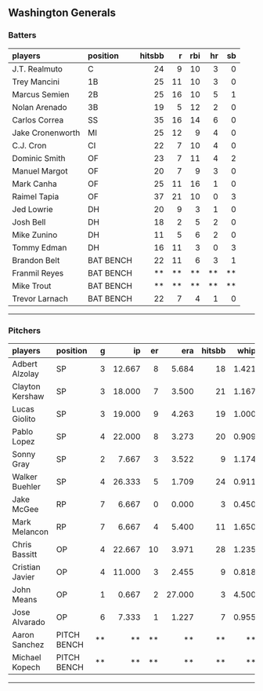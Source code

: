 ## Washington Generals

### Batters

 
|players          |position  | hitsbb|  r| rbi| hr| sb| 
|:----------------|:---------|------:|--:|---:|--:|--:| 
|J.T. Realmuto    |C         |     24|  9|  10|  3|  0| 
|Trey Mancini     |1B        |     25| 11|  10|  3|  0| 
|Marcus Semien    |2B        |     25| 16|  10|  5|  1| 
|Nolan Arenado    |3B        |     19|  5|  12|  2|  0| 
|Carlos Correa    |SS        |     35| 16|  14|  6|  0| 
|Jake Cronenworth |MI        |     25| 12|   9|  4|  0| 
|C.J. Cron        |CI        |     22|  7|  10|  4|  0| 
|Dominic Smith    |OF        |     23|  7|  11|  4|  2| 
|Manuel Margot    |OF        |     20|  7|   9|  3|  0| 
|Mark Canha       |OF        |     25| 11|  16|  1|  0| 
|Raimel Tapia     |OF        |     37| 21|  10|  0|  3| 
|Jed Lowrie       |DH        |     20|  9|   3|  1|  0| 
|Josh Bell        |DH        |     18|  2|   5|  2|  0| 
|Mike Zunino      |DH        |     11|  5|   6|  2|  0| 
|Tommy Edman      |DH        |     16| 11|   3|  0|  3| 
|Brandon Belt     |BAT BENCH |     22| 11|   6|  3|  1| 
|Franmil Reyes    |BAT BENCH |     **| **|  **| **| **| 
|Mike Trout       |BAT BENCH |     **| **|  **| **| **| 
|Trevor Larnach   |BAT BENCH |     22|  7|   4|  1|  0| 

* * *

### Pitchers

 
|players         |position    |  g|     ip| er|    era| hitsbb|  whip| so|  w| sv| 
|:---------------|:-----------|--:|------:|--:|------:|------:|-----:|--:|--:|--:| 
|Adbert Alzolay  |SP          |  3| 12.667|  8|  5.684|     18| 1.421| 16|  1|  0| 
|Clayton Kershaw |SP          |  3| 18.000|  7|  3.500|     21| 1.167| 27|  1|  0| 
|Lucas Giolito   |SP          |  3| 19.000|  9|  4.263|     19| 1.000| 25|  0|  0| 
|Pablo Lopez     |SP          |  4| 22.000|  8|  3.273|     20| 0.909| 26|  2|  0| 
|Sonny Gray      |SP          |  2|  7.667|  3|  3.522|      9| 1.174| 13|  0|  0| 
|Walker Buehler  |SP          |  4| 26.333|  5|  1.709|     24| 0.911| 26|  4|  0| 
|Jake McGee      |RP          |  7|  6.667|  0|  0.000|      3| 0.450|  6|  1|  2| 
|Mark Melancon   |RP          |  7|  6.667|  4|  5.400|     11| 1.650|  8|  0|  4| 
|Chris Bassitt   |OP          |  4| 22.667| 10|  3.971|     28| 1.235| 24|  2|  0| 
|Cristian Javier |OP          |  4| 11.000|  3|  2.455|      9| 0.818| 13|  0|  1| 
|John Means      |OP          |  1|  0.667|  2| 27.000|      3| 4.500|  1|  0|  0| 
|Jose Alvarado   |OP          |  6|  7.333|  1|  1.227|      7| 0.955|  7|  1|  0| 
|Aaron Sanchez   |PITCH BENCH | **|     **| **|     **|     **|    **| **| **| **| 
|Michael Kopech  |PITCH BENCH | **|     **| **|     **|     **|    **| **| **| **| 


* * *


